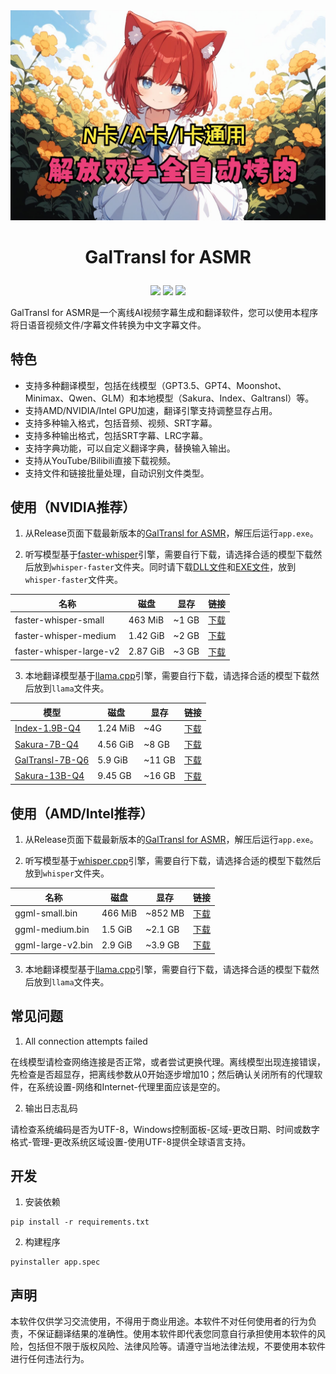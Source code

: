 
<div align=center><img src="title.jpg" alt="title" style="width:512px;"/></div>

<h1><p align='center' >GalTransl for ASMR</p></h1>
<div align=center><img src="https://img.shields.io/github/v/release/shinnpuru/GalTransl-for-ASMR"/>   <img src="https://img.shields.io/github/license/shinnpuru/GalTransl-for-ASMR"/>   <img src="https://img.shields.io/github/stars/shinnpuru/GalTransl-for-ASMR"/></div>

GalTransl for ASMR是一个离线AI视频字幕生成和翻译软件，您可以使用本程序将日语音视频文件/字幕文件转换为中文字幕文件。

## 特色

* 支持多种翻译模型，包括在线模型（GPT3.5、GPT4、Moonshot、Minimax、Qwen、GLM）和本地模型（Sakura、Index、Galtransl）等。
* 支持AMD/NVIDIA/Intel GPU加速，翻译引擎支持调整显存占用。
* 支持多种输入格式，包括音频、视频、SRT字幕。
* 支持多种输出格式，包括SRT字幕、LRC字幕。
* 支持字典功能，可以自定义翻译字典，替换输入输出。
* 支持从YouTube/Bilibili直接下载视频。
* 支持文件和链接批量处理，自动识别文件类型。

## 使用（NVIDIA推荐）

1. 从Release页面下载最新版本的[GalTransl for ASMR](https://github.com/shinnpuru/GalTransl-for-ASMR/releases)，解压后运行`app.exe`。

2. 听写模型基于[faster-whisper](https://github.com/Purfview/whisper-standalone-win)引擎，需要自行下载，请选择合适的模型下载然后放到`whisper-faster`文件夹。同时请下载[DLL文件](https://github.com/Purfview/whisper-standalone-win/releases/download/libs/cuBLAS.and.cuDNN_CUDA11_win_v2.7z)和[EXE文件](https://github.com/Purfview/whisper-standalone-win/releases/download/faster-whisper/Whisper-Faster_r192.3_windows.zip)，放到`whisper-faster`文件夹。

| 名称  | 磁盘    | 显存     | 链接 |
| ------ | ------- | ------- | ----- |
| faster-whisper-small  | 463 MiB | ~1 GB | [下载](https://huggingface.co/Systran/faster-whisper-small) |
| faster-whisper-medium | 1.42 GiB | ~2 GB | [下载](https://huggingface.co/Systran/faster-whisper-medium) |
| faster-whisper-large-v2  | 2.87 GiB | ~3 GB | [下载](https://huggingface.co/Systran/faster-whisper-large-v2) |

3. 本地翻译模型基于[llama.cpp](https://github.com/ggerganov/llama.cpp)引擎，需要自行下载，请选择合适的模型下载然后放到`llama`文件夹。

| 模型  | 磁盘    | 显存     | 链接 |
| ------ | ------- | ------- | ----- |
| [Index-1.9B-Q4](https://github.com/bilibili/Index-1.9B)  | 1.24 MiB | ~4G | [下载](https://huggingface.co/IndexTeam/Index-1.9B-Chat-GGUF/resolve/main/ggml-model-Q4_K_M.gguf?download=true) |
| [Sakura-7B-Q4](https://github.com/SakuraLLM/SakuraLLM)  | 4.56 GiB | ~8 GB | [下载](https://huggingface.co/SakuraLLM/Sakura-7B-LNovel-v0.9-GGUF/resolve/main/sakura-7b-lnovel-v0.9-Q4_K_M.gguf?download=true) |
| [GalTransl-7B-Q6](https://github.com/xd2333/GalTransl) | 5.9 GiB | ~11 GB | [下载](https://huggingface.co/SakuraLLM/GalTransl-7B-v2.5/resolve/main/GalTransl-7B-v2-Q6_K.gguf?download=true) |
| [Sakura-13B-Q4](https://github.com/SakuraLLM/SakuraLLM)  | 9.45 GB | ~16 GB | [下载](https://huggingface.co/SakuraLLM/Sakura-14B-LNovel-v0.9b-GGUF/resolve/main/sakura-13b-lnovel-v0.9b-Q4_K_M.gguf?download=true) |


## 使用（AMD/Intel推荐）

1. 从Release页面下载最新版本的[GalTransl for ASMR](https://github.com/shinnpuru/GalTransl-for-ASMR/releases)，解压后运行`app.exe`。

2. 听写模型基于[whisper.cpp](https://github.com/ggerganov/whisper.cpp)引擎，需要自行下载，请选择合适的模型下载然后放到`whisper`文件夹。

| 名称 | 磁盘    | 显存     | 链接 |
| ------ | ------- | ------- | ----- |
| ggml-small.bin  | 466 MiB | ~852 MB | [下载](https://huggingface.co/ggerganov/whisper.cpp/resolve/main/ggml-small.bin?download=true) |
| ggml-medium.bin | 1.5 GiB | ~2.1 GB | [下载](https://huggingface.co/ggerganov/whisper.cpp/resolve/main/ggml-medium.bin?download=true) |
| ggml-large-v2.bin  | 2.9 GiB | ~3.9 GB | [下载](https://huggingface.co/ggerganov/whisper.cpp/resolve/main/ggml-large-v2.bin?download=true) |

3. 本地翻译模型基于[llama.cpp](https://github.com/ggerganov/llama.cpp)引擎，需要自行下载，请选择合适的模型下载然后放到`llama`文件夹。

## 常见问题

1. All connection attempts failed

在线模型请检查网络连接是否正常，或者尝试更换代理。离线模型出现连接错误，先检查是否超显存，把离线参数从0开始逐步增加10；然后确认关闭所有的代理软件，在系统设置-网络和Internet-代理里面应该是空的。

2. 输出日志乱码

请检查系统编码是否为UTF-8，Windows控制面板-区域-更改日期、时间或数字格式-管理-更改系统区域设置-使用UTF-8提供全球语言支持。

## 开发

1. 安装依赖
```
pip install -r requirements.txt
```

2. 构建程序
```
pyinstaller app.spec
```

## 声明

本软件仅供学习交流使用，不得用于商业用途。本软件不对任何使用者的行为负责，不保证翻译结果的准确性。使用本软件即代表您同意自行承担使用本软件的风险，包括但不限于版权风险、法律风险等。请遵守当地法律法规，不要使用本软件进行任何违法行为。
